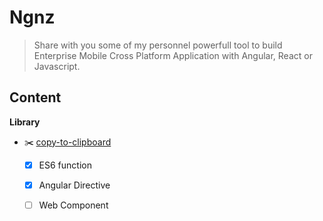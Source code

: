 # Ngnz

> Share with you some of my personnel powerfull tool to build Enterprise Mobile Cross Platform Application with Angular, React or Javascript. 

## Content

**Library**
- ✂️ [copy-to-clipboard](libs/copy-to-clipboard/README.md)
  - [x] ES6 function
  - [x] Angular Directive
  - [ ] Web Component

